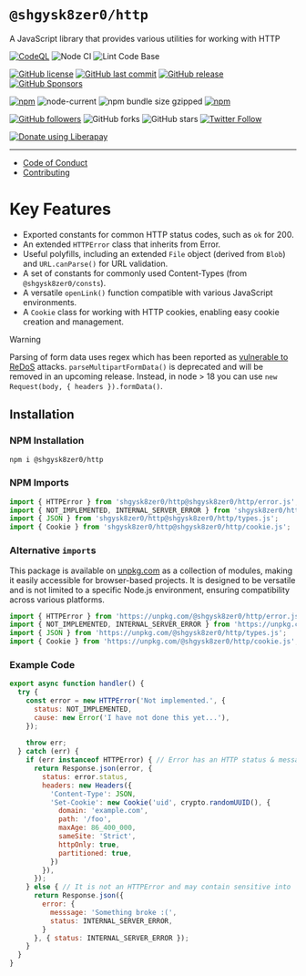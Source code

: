 # `@shgysk8zer0/http`
A JavaScript library that provides various utilities for working with HTTP

[![CodeQL](https://github.com/shgysk8zer0/node-http/actions/workflows/codeql-analysis.yml/badge.svg)](https://github.com/shgysk8zer0/http/actions/workflows/codeql-analysis.yml)
![Node CI](https://github.com/shgysk8zer0/node-http/workflows/Node%20CI/badge.svg)
![Lint Code Base](https://github.com/shgysk8zer0/node-http/workflows/Lint%20Code%20Base/badge.svg)

[![GitHub license](https://img.shields.io/github/license/shgysk8zer0/node-http.svg)](https://github.com/shgysk8zer0/node-http/blob/master/LICENSE)
[![GitHub last commit](https://img.shields.io/github/last-commit/shgysk8zer0/node-http.svg)](https://github.com/shgysk8zer0/node-http/commits/master)
[![GitHub release](https://img.shields.io/github/release/shgysk8zer0/node-http?logo=github)](https://github.com/shgysk8zer0/node-http/releases)
[![GitHub Sponsors](https://img.shields.io/github/sponsors/shgysk8zer0?logo=github)](https://github.com/sponsors/shgysk8zer0)

[![npm](https://img.shields.io/npm/v/@shgysk8zer0/http)](https://www.npmjs.com/package/@shgysk8zer0/http)
![node-current](https://img.shields.io/node/v/@shgysk8zer0/http)
![npm bundle size gzipped](https://img.shields.io/bundlephobia/minzip/@shgysk8zer0/http)
[![npm](https://img.shields.io/npm/dw/@shgysk8zer0/http?logo=npm)](https://www.npmjs.com/package/@shgysk8zer0/http)

[![GitHub followers](https://img.shields.io/github/followers/shgysk8zer0.svg?style=social)](https://github.com/shgysk8zer0)
![GitHub forks](https://img.shields.io/github/forks/shgysk8zer0/node-http.svg?style=social)
![GitHub stars](https://img.shields.io/github/stars/shgysk8zer0/node-http.svg?style=social)
[![Twitter Follow](https://img.shields.io/twitter/follow/shgysk8zer0.svg?style=social)](https://twitter.com/shgysk8zer0)

[![Donate using Liberapay](https://img.shields.io/liberapay/receives/shgysk8zer0.svg?logo=liberapay)](https://liberapay.com/shgysk8zer0/donate "Donate using Liberapay")
- - -

- [Code of Conduct](./.github/CODE_OF_CONDUCT.md)
- [Contributing](./.github/CONTRIBUTING.md)
<!-- - [Security Policy](./.github/SECURITY.md) -->

# Key Features

- Exported constants for common HTTP status codes, such as `ok` for 200.
- An extended `HTTPError` class that inherits from Error.
- Useful polyfills, including an extended `File` object (derived from `Blob`) and `URL.canParse()` for URL validation.
- A set of constants for commonly used Content-Types (from `@shgysk8zer0/consts`).
- A versatile `openLink()` function compatible with various JavaScript environments.
- A `Cookie` class for working with HTTP cookies, enabling easy cookie creation and management.

> [!WARNING]
> Parsing of form data uses regex which has been reported as [vulnerable to ReDoS](https://github.com/shgysk8zer0/node-http/issues/2)
> attacks. `parseMultipartFormData()` is deprecated and will be removed in an
> upcoming release. Instead, in node > 18 you can use `new Request(body, { headers }).formData()`.

## Installation

### NPM Installation

```bash
npm i @shgysk8zer0/http
```

### NPM Imports
```js
import { HTTPError } from 'shgysk8zer0/http@shgysk8zer0/http/error.js';
import { NOT_IMPLEMENTED, INTERNAL_SERVER_ERROR } from 'shgysk8zer0/http@shgysk8zer0/http/status.js';
import { JSON } from 'shgysk8zer0/http@shgysk8zer0/http/types.js';
import { Cookie } from 'shgysk8zer0/http@shgysk8zer0/http/cookie.js';
```

### Alternative `import`s

This package is available on [unpkg.com](https://unpkg.com/browse/@shgys8zer0/http/) as a collection of modules, making it easily accessible for browser-based projects.
It is designed to be versatile and is not limited to a specific Node.js environment, ensuring compatibility across various platforms.

```js
import { HTTPError } from 'https://unpkg.com/@shgysk8zer0/http/error.js';
import { NOT_IMPLEMENTED, INTERNAL_SERVER_ERROR } from 'https://unpkg.com/@shgysk8zer0/http/status.js';
import { JSON } from 'https://unpkg.com/@shgysk8zer0/http/types.js';
import { Cookie } from 'https://unpkg.com/@shgysk8zer0/http/cookie.js';
```

### Example Code

```js
export async function handler() {
  try {
    const error = new HTTPError('Not implemented.', {
      status: NOT_IMPLEMENTED,
      cause: new Error('I have not done this yet...'),
    });
    
    throw err;
  } catch (err) {
    if (err instanceof HTTPError) { // Error has an HTTP status & message for use by client
      return Response.json(error, {
        status: error.status,
        headers: new Headers({
          'Content-Type': JSON,
          'Set-Cookie': new Cookie('uid', crypto.randomUUID(), {
            domain: 'example.com',
            path: '/foo',
            maxAge: 86_400_000,
            sameSite: 'Strict',
            httpOnly: true,
            partitioned: true,
          })
        }),
      });  
    } else { // It is not an HTTPError and may contain sensitive into
      return Response.json({
        error: {
          messsage: 'Something broke :(',
          status: INTERNAL_SERVER_ERROR,
        }
      }, { status: INTERNAL_SERVER_ERROR });
    }
  }  
}
```
